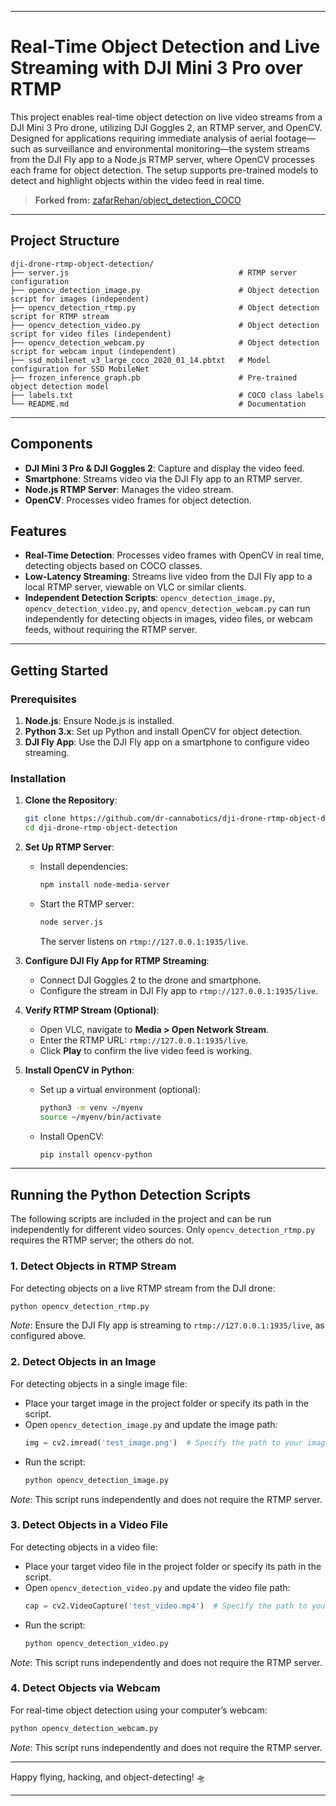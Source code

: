 
---

# Real-Time Object Detection and Live Streaming with DJI Mini 3 Pro over RTMP

This project enables real-time object detection on live video streams from a DJI Mini 3 Pro drone, utilizing DJI Goggles 2, an RTMP server, and OpenCV. Designed for applications requiring immediate analysis of aerial footage—such as surveillance and environmental monitoring—the system streams from the DJI Fly app to a Node.js RTMP server, where OpenCV processes each frame for object detection. The setup supports pre-trained models to detect and highlight objects within the video feed in real time.

> **Forked from:** [zafarRehan/object_detection_COCO](https://github.com/zafarRehan/object_detection_COCO)

---

## Project Structure

```
dji-drone-rtmp-object-detection/
├── server.js                                      # RTMP server configuration
├── opencv_detection_image.py                      # Object detection script for images (independent)
├── opencv_detection_rtmp.py                       # Object detection script for RTMP stream
├── opencv_detection_video.py                      # Object detection script for video files (independent)
├── opencv_detection_webcam.py                     # Object detection script for webcam input (independent)
├── ssd_mobilenet_v3_large_coco_2020_01_14.pbtxt   # Model configuration for SSD MobileNet
├── frozen_inference_graph.pb                      # Pre-trained object detection model
├── labels.txt                                     # COCO class labels
└── README.md                                      # Documentation
```

---

## Components

- **DJI Mini 3 Pro & DJI Goggles 2**: Capture and display the video feed.
- **Smartphone**: Streams video via the DJI Fly app to an RTMP server.
- **Node.js RTMP Server**: Manages the video stream.
- **OpenCV**: Processes video frames for object detection.

## Features

- **Real-Time Detection**: Processes video frames with OpenCV in real time, detecting objects based on COCO classes.
- **Low-Latency Streaming**: Streams live video from the DJI Fly app to a local RTMP server, viewable on VLC or similar clients.
- **Independent Detection Scripts**: `opencv_detection_image.py`, `opencv_detection_video.py`, and `opencv_detection_webcam.py` can run independently for detecting objects in images, video files, or webcam feeds, without requiring the RTMP server.

---

## Getting Started

### Prerequisites

1. **Node.js**: Ensure Node.js is installed.
2. **Python 3.x**: Set up Python and install OpenCV for object detection.
3. **DJI Fly App**: Use the DJI Fly app on a smartphone to configure video streaming.

### Installation

1. **Clone the Repository**:
   ```bash
   git clone https://github.com/dr-cannabotics/dji-drone-rtmp-object-detection/
   cd dji-drone-rtmp-object-detection
   ```

2. **Set Up RTMP Server**:
   - Install dependencies:
     ```bash
     npm install node-media-server
     ```
   - Start the RTMP server:
     ```bash
     node server.js
     ```
     The server listens on `rtmp://127.0.0.1:1935/live`.

3. **Configure DJI Fly App for RTMP Streaming**:
   - Connect DJI Goggles 2 to the drone and smartphone.
   - Configure the stream in DJI Fly app to `rtmp://127.0.0.1:1935/live`.

4. **Verify RTMP Stream (Optional)**:
   - Open VLC, navigate to **Media > Open Network Stream**.
   - Enter the RTMP URL: `rtmp://127.0.0.1:1935/live`.
   - Click **Play** to confirm the live video feed is working.

5. **Install OpenCV in Python**:
   - Set up a virtual environment (optional):
     ```bash
     python3 -m venv ~/myenv
     source ~/myenv/bin/activate
     ```
   - Install OpenCV:
     ```bash
     pip install opencv-python
     ```

---

## Running the Python Detection Scripts

The following scripts are included in the project and can be run independently for different video sources. Only `opencv_detection_rtmp.py` requires the RTMP server; the others do not.

### 1. **Detect Objects in RTMP Stream**

   For detecting objects on a live RTMP stream from the DJI drone:
   ```bash
   python opencv_detection_rtmp.py
   ```
   *Note*: Ensure the DJI Fly app is streaming to `rtmp://127.0.0.1:1935/live`, as configured above.

### 2. **Detect Objects in an Image**

   For detecting objects in a single image file:
   - Place your target image in the project folder or specify its path in the script.
   - Open `opencv_detection_image.py` and update the image path:
     ```python
     img = cv2.imread('test_image.png')  # Specify the path to your image file
     ```
   - Run the script:
     ```bash
     python opencv_detection_image.py
     ```
   *Note*: This script runs independently and does not require the RTMP server.

### 3. **Detect Objects in a Video File**

   For detecting objects in a video file:
   - Place your target video file in the project folder or specify its path in the script.
   - Open `opencv_detection_video.py` and update the video file path:
     ```python
     cap = cv2.VideoCapture('test_video.mp4')  # Specify the path to your video file
     ```
   - Run the script:
     ```bash
     python opencv_detection_video.py
     ```
   *Note*: This script runs independently and does not require the RTMP server.

### 4. **Detect Objects via Webcam**

   For real-time object detection using your computer’s webcam:
   ```bash
   python opencv_detection_webcam.py
   ```
   *Note*: This script runs independently and does not require the RTMP server.

---

Happy flying, hacking, and object-detecting! 🛸

---
